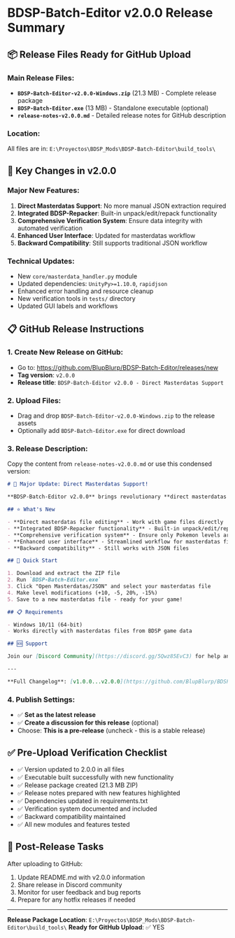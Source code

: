 # BDSP-Batch-Editor v2.0.0 Release Summary

## 📦 Release Files Ready for GitHub Upload

### Main Release Files:

- **`BDSP-Batch-Editor-v2.0.0-Windows.zip`** (21.3 MB) - Complete release package
- **`BDSP-Batch-Editor.exe`** (13 MB) - Standalone executable (optional)
- **`release-notes-v2.0.0.md`** - Detailed release notes for GitHub description

### Location:

All files are in: `E:\Proyectos\BDSP_Mods\BDSP-Batch-Editor\build_tools\`

## 🎯 Key Changes in v2.0.0

### Major New Features:

1. **Direct Masterdatas Support**: No more manual JSON extraction required
2. **Integrated BDSP-Repacker**: Built-in unpack/edit/repack functionality
3. **Comprehensive Verification System**: Ensure data integrity with automated verification
4. **Enhanced User Interface**: Updated for masterdatas workflow
5. **Backward Compatibility**: Still supports traditional JSON workflow

### Technical Updates:

- New `core/masterdata_handler.py` module
- Updated dependencies: `UnityPy>=1.10.0`, `rapidjson`
- Enhanced error handling and resource cleanup
- New verification tools in `tests/` directory
- Updated GUI labels and workflows

## 📋 GitHub Release Instructions

### 1. Create New Release on GitHub:

- Go to: https://github.com/BlupBlurp/BDSP-Batch-Editor/releases/new
- **Tag version**: `v2.0.0`
- **Release title**: `BDSP-Batch-Editor v2.0.0 - Direct Masterdatas Support`

### 2. Upload Files:

- Drag and drop `BDSP-Batch-Editor-v2.0.0-Windows.zip` to the release assets
- Optionally add `BDSP-Batch-Editor.exe` for direct download

### 3. Release Description:

Copy the content from `release-notes-v2.0.0.md` or use this condensed version:

```markdown
# 🎉 Major Update: Direct Masterdatas Support!

**BDSP-Batch-Editor v2.0.0** brings revolutionary **direct masterdatas file editing** - no more manual JSON extraction required!

## ⭐ What's New

- **Direct masterdatas file editing** - Work with game files directly
- **Integrated BDSP-Repacker functionality** - Built-in unpack/edit/repack
- **Comprehensive verification system** - Ensure only Pokemon levels are modified
- **Enhanced user interface** - Streamlined workflow for masterdatas files
- **Backward compatibility** - Still works with JSON files

## 🚀 Quick Start

1. Download and extract the ZIP file
2. Run `BDSP-Batch-Editor.exe`
3. Click "Open Masterdatas/JSON" and select your masterdatas file
4. Make level modifications (+10, -5, 20%, -15%)
5. Save to a new masterdatas file - ready for your game!

## 📋 Requirements

- Windows 10/11 (64-bit)
- Works directly with masterdatas files from BDSP game data

## 🆘 Support

Join our [Discord Community](https://discord.gg/5Qwz85EvC3) for help and discussion!

---

**Full Changelog**: [v1.0.0...v2.0.0](https://github.com/BlupBlurp/BDSP-Batch-Editor/compare/v1.0.0...v2.0.0)
```

### 4. Publish Settings:

- ✅ **Set as the latest release**
- ✅ **Create a discussion for this release** (optional)
- Choose: **This is a pre-release** (uncheck - this is a stable release)

## ✅ Pre-Upload Verification Checklist

- ✅ Version updated to 2.0.0 in all files
- ✅ Executable built successfully with new functionality
- ✅ Release package created (21.3 MB ZIP)
- ✅ Release notes prepared with new features highlighted
- ✅ Dependencies updated in requirements.txt
- ✅ Verification system documented and included
- ✅ Backward compatibility maintained
- ✅ All new modules and features tested

## 🎯 Post-Release Tasks

After uploading to GitHub:

1. Update README.md with v2.0.0 information
2. Share release in Discord community
3. Monitor for user feedback and bug reports
4. Prepare for any hotfix releases if needed

---

**Release Package Location**: `E:\Proyectos\BDSP_Mods\BDSP-Batch-Editor\build_tools\`
**Ready for GitHub Upload**: ✅ YES
